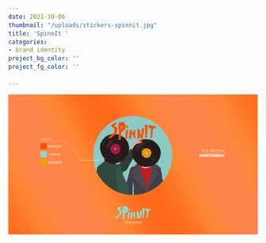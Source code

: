 ```yaml
---
date: 2021-10-06
thumbnail: "/uploads/stickers-spinnit.jpg"
title: 'SpinnIt '
categories: 
- brand identity
project_bg_color: ''
project_fg_color: ''

---
```

![](/uploads/identita-spinnit.jpg)